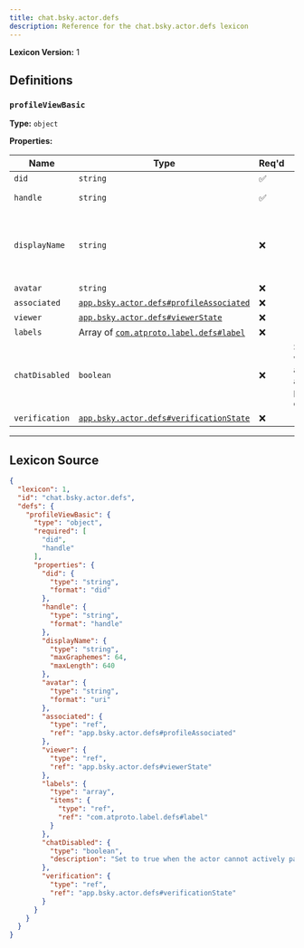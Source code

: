 ```yaml
---
title: chat.bsky.actor.defs
description: Reference for the chat.bsky.actor.defs lexicon
---
```

**Lexicon Version:** 1

## Definitions

<a name="profileviewbasic"></a>
### `profileViewBasic`

**Type:** `object`

**Properties:**

| Name | Type | Req'd  | Description | Constraints |
|------|------|----------|-------------|-------------|
| `did` | `string` | ✅  |  | Format: `did` |
| `handle` | `string` | ✅  |  | Format: `handle` |
| `displayName` | `string` | ❌  |  | Max Length: 640<br/>Max Graphemes: 64 |
| `avatar` | `string` | ❌  |  | Format: `uri` |
| `associated` | [`app.bsky.actor.defs#profileAssociated`](/lexicons/app/bsky/actor/defs#profileAssociated) | ❌  |  |  |
| `viewer` | [`app.bsky.actor.defs#viewerState`](/lexicons/app/bsky/actor/defs#viewerState) | ❌  |  |  |
| `labels` | Array of [`com.atproto.label.defs#label`](/lexicons/com/atproto/label/defs#label) | ❌  |  |  |
| `chatDisabled` | `boolean` | ❌  | Set to true when the actor cannot actively participate in conversations |  |
| `verification` | [`app.bsky.actor.defs#verificationState`](/lexicons/app/bsky/actor/defs#verificationState) | ❌  |  |  |

---

## Lexicon Source
```json
{
  "lexicon": 1,
  "id": "chat.bsky.actor.defs",
  "defs": {
    "profileViewBasic": {
      "type": "object",
      "required": [
        "did",
        "handle"
      ],
      "properties": {
        "did": {
          "type": "string",
          "format": "did"
        },
        "handle": {
          "type": "string",
          "format": "handle"
        },
        "displayName": {
          "type": "string",
          "maxGraphemes": 64,
          "maxLength": 640
        },
        "avatar": {
          "type": "string",
          "format": "uri"
        },
        "associated": {
          "type": "ref",
          "ref": "app.bsky.actor.defs#profileAssociated"
        },
        "viewer": {
          "type": "ref",
          "ref": "app.bsky.actor.defs#viewerState"
        },
        "labels": {
          "type": "array",
          "items": {
            "type": "ref",
            "ref": "com.atproto.label.defs#label"
          }
        },
        "chatDisabled": {
          "type": "boolean",
          "description": "Set to true when the actor cannot actively participate in conversations"
        },
        "verification": {
          "type": "ref",
          "ref": "app.bsky.actor.defs#verificationState"
        }
      }
    }
  }
}
```
